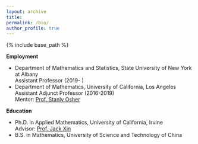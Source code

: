 ```yaml
---
layout: archive
title: 
permalink: /bio/
author_profile: true
---
```

{% include base_path %}


**Employment**
 - Department of Mathematics and Statistics, State University of New York at Albany\
   Assistant Professor (2019- )
 - Department of Mathematics, University of California, Los Angeles\
   Assistant Adjunct Professor (2016-2019)  \
   Mentor: [Prof. Stanly Osher](https://www.math.ucla.edu/~sjo/)

**Education**
 - Ph.D. in Applied Mathematics, University of California, Irvine \
   Advisor: [Prof. Jack Xin](https://www.math.uci.edu/~jxin/)
 - B.S. in Mathematics, University of Science and Technology of China 
